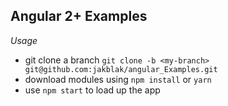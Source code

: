 ## Angular 2+ Examples

*Usage*
- git clone a branch `git clone -b <my-branch> git@github.com:jakblak/angular_Examples.git`
- download modules using `npm install` or `yarn`
- use `npm start` to load up the app